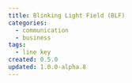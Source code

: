 ```yaml
---
title: Blinking Light Field (BLF)
categories:
  - communication
  - business
tags:
  - line key
created: 0.5.0
updated: 1.0.0-alpha.8
---
```

